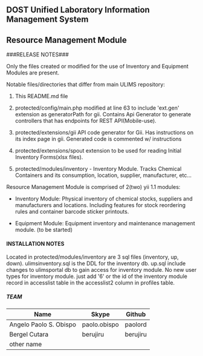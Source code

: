 ## DOST Unified Laboratory Information Management System ##
## Resource Management Module ##

###RELEASE NOTES###

Only the files created or modified for the use of Inventory and Equipment Modules are present.

Notable files/directories that differ from main ULIMS repository:

1. This README.md file

2. protected/config/main.php modified at line 63 to include 'ext.gen' extension as generatorPath
    for gii. Contains Api Generator to generate controllers that has endpoints for REST API(Mobile-use).

3. protected/extensions/gii API code generator for Gii. Has instructions on its index page in gii. 
    Generated code is commented w/ instructions

4. protected/extensions/spout extension to be used for reading Initial Inventory Forms(xlsx files).

5. protected/modules/inventory - Inventory Module. Tracks Chemical Containers and its consumption, 
    location, supplier, manufacturer, etc...

Resource Management Module is comprised of 2(two) yii 1.1 modules:

- Inventory Module: Physical inventory of chemical stocks, suppliers and manufacturers and locations. 
  Including features for stock reordering rules and container barcode sticker printouts.

- Equipment Module: Equipment inventory and maintenance management module. (to be started)

#### INSTALLATION NOTES ####

Located in protected/modules/inventory are 3 sql files (inventory, up, down). ulimsinventory.sql is the
DDL for the inventory db. up.sql include changes to ulimsportal db to gain access for inventory module.
No new user types for inventory module. just add '6' or the id of the inventory module record in accesslist
table in the accesslist2 column in profiles table.

##### TEAM #####

| Name                   | Skype          | Github         |
| ---------------------- | -------------- | -------------- |
| Angelo Paolo S. Obispo | paolo.obispo   | paolord        |
| Bergel Cutara          | berujiru       | berujiru       |
| other name             |                |                |
